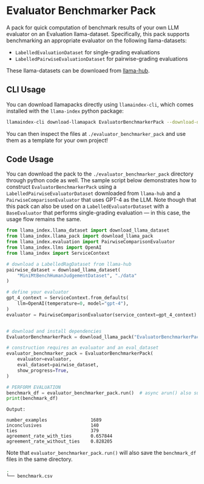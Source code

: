 # Evaluator Benchmarker Pack

A pack for quick computation of benchmark results of your own LLM evaluator
on an Evaluation llama-dataset. Specifically, this pack supports benchmarking
an appropriate evaluator on the following llama-datasets:

- `LabelledEvaluationDataset` for single-grading evaluations
- `LabelledPairwiseEvaluationDataset` for pairwise-grading evaluations

These llama-datasets can be downloaed from [llama-hub](https://llamahub.ai).

## CLI Usage

You can download llamapacks directly using `llamaindex-cli`, which comes installed with the `llama-index` python package:

```bash
llamaindex-cli download-llamapack EvaluatorBenchmarkerPack --download-dir ./evaluator_benchmarker_pack
```

You can then inspect the files at `./evaluator_benchmarker_pack` and use them as a template for your own project!

## Code Usage

You can download the pack to the `./evaluator_benchmarker_pack` directory through python
code as well. The sample script below demonstrates how to construct `EvaluatorBenchmarkerPack`
using a `LabelledPairwiseEvaluatorDataset` downloaded from `llama-hub` and a
`PairwiseComparisonEvaluator` that uses GPT-4 as the LLM. Note though that this pack
can also be used on a `LabelledEvaluatorDataset` with a `BaseEvaluator` that performs
single-grading evaluation — in this case, the usage flow remains the same.

```python
from llama_index.llama_dataset import download_llama_dataset
from llama_index.llama_pack import download_llama_pack
from llama_index.evaluation import PairwiseComparisonEvaluator
from llama_index.llms import OpenAI
from llama_index import ServiceContext

# download a LabelledRagDataset from llama-hub
pairwise_dataset = download_llama_dataset(
    "MiniMtBenchHumanJudgementDataset", "./data"
)

# define your evaluator
gpt_4_context = ServiceContext.from_defaults(
    llm=OpenAI(temperature=0, model="gpt-4"),
)
evaluator = PairwiseComparisonEvaluator(service_context=gpt_4_context)


# download and install dependencies
EvaluatorBenchmarkerPack = download_llama_pack("EvaluatorBenchmarkerPack", "./pack")

# construction requires an evaluator and an eval_dataset
evaluator_benchmarker_pack = EvaluatorBenchmarkerPack(
    evaluator=evaluator,
    eval_dataset=pairwise_dataset,
    show_progress=True,
)

# PERFORM EVALUATION
benchmark_df = evaluator_benchmarker_pack.run()  # async arun() also supported
print(benchmark_df)
```

`Output:`

```text
number_examples                1689
inconclusives                  140
ties                           379
agreement_rate_with_ties       0.657844
agreement_rate_without_ties    0.828205
```

Note that `evaluator_benchmarker_pack.run()` will also save the `benchmark_df` files in the same directory.

```bash
.
└── benchmark.csv
```
